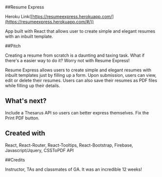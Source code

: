 ##Resume Express

Heroku Link([https://resumeexpress.herokuapp.com/](https://resumeexpress.herokuapp.com/#/))

App built with React that allows user to create simple and elegant resumes with an inbuilt template.

##Pitch

Creating a resume from scratch is a daunting and taxing task. What if there's a easier way to do it? Worry not with Resume Express!

Resume Express allows users to create simple and elegant resumes with inbuilt templates just by filling up a form. Upon submission, users can view, edit or delete their resumes. Users can also save their resumes as PDF files while filling up their details.

## What's next?

Include a Thesarus API so users can better express themselves.
Fix the Print PDF button.  

## Created with

React, React-Router, React-Tooltips, React-Bootstrap, Firebase, Javascript/Jquery, CSSToPDF API

##Credits

Instructor, TAs and classmates of GA. It was an incredible 12 weeks!
